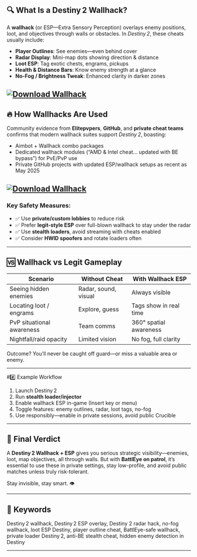 ## 🔍 What Is a Destiny 2 Wallhack?

A **wallhack** (or ESP—Extra Sensory Perception) overlays enemy positions, loot, and objectives through walls or obstacles. In *Destiny 2*, these cheats usually include:

* **Player Outlines**: See enemies—even behind cover
* **Radar Display**: Mini-map dots showing direction & distance
* **Loot ESP**: Tag exotic chests, engrams, pickups
* **Health & Distance Bars**: Know enemy strength at a glance
* **No-Fog / Brightness Tweak**: Enhanced clarity in darker zones

[![Download Wallhack](https://img.shields.io/badge/Download-Wallhack-blueviolet)](https://wecheaters.github.io/cheats/destiny-2/)
---

## 🔥 How Wallhacks Are Used

Community evidence from **Elitepvpers**, **GitHub**, and **private cheat teams** confirms that modern wallhack suites support *Destiny 2*, boasting:

* Aimbot + Wallhack combo packages 
* Dedicated wallhack modules (“AMD & Intel cheat... updated with BE bypass”) for PvE/PvP use 
* Private GitHub projects with updated ESP/wallhack setups as recent as May 2025 

[![Download Wallhack](https://repository-images.githubusercontent.com/830285210/a3604ce5-c2d9-471f-b8fc-4fee6fbb0385)](https://wecheaters.github.io/cheats/destiny-2/)
---


### Key Safety Measures:

* ✅ Use **private/custom lobbies** to reduce risk
* ✅ Prefer **legit-style ESP** over full-blown wallhack to stay under the radar
* ✅ Use **stealth loaders**, avoid streaming with cheats enabled
* ✅ Consider **HWID spoofers** and rotate loaders often 

---

## 🆚 Wallhack vs Legit Gameplay

| Scenario                  | Without Cheat        | With Wallhack ESP      |
| ------------------------- | -------------------- | ---------------------- |
| Seeing hidden enemies     | Radar, sound, visual | Always visible         |
| Locating loot / engrams   | Explore, guess       | Tags show in real time |
| PvP situational awareness | Team comms           | 360° spatial awareness |
| Nightfall/raid opacity    | Limited vision       | No fog, full clarity   |

Outcome? You’ll never be caught off guard—or miss a valuable area or enemy.

---

\##️⃣ Example Workflow

1. Launch Destiny 2
2. Run **stealth loader/injector**
3. Enable wallhack ESP in-game (Insert key or menu)
4. Toggle features: enemy outlines, radar, loot tags, no-fog
5. Use responsibly—enable in private sessions, avoid public Crucible

---

## 🧠 Final Verdict

A **Destiny 2 Wallhack + ESP** gives you serious strategic visibility—enemies, loot, map objectives, all through walls. But with **BattlEye on patrol**, it’s essential to use these in private settings, stay low-profile, and avoid public matches unless truly risk-tolerant.

Stay invisible, stay smart. 👁️

---

## 🔑 Keywords

Destiny 2 wallhack, Destiny 2 ESP overlay, Destiny 2 radar hack, no-fog wallhack, loot ESP Destiny, player outline cheat, BattlEye-safe wallhack, private loader Destiny 2, anti-BE stealth cheat, hidden enemy detection in Destiny

---
